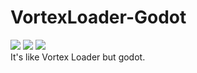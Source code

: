 # VortexLoader-Godot
[![](https://img.shields.io/github/downloads/Team-VortexHQ/VortexLoader-Godot/total.svg)](https://github.com/Team-VortexHQ/VortexLoader-Godot/releases)
[![](https://img.shields.io/github/downloads/Team-VortexHQ/VortexLoader-Godot/latest/total.svg)](https://github.com/Team-VortexHQ/VortexLoader-Godot/releases/latest)
[![](https://img.shields.io/github/v/release/Team-VortexHQ/VortexLoader-Godot)](https://github.com/Team-VortexHQ/VortexLoader-Godot/releases/latest)  
It's like Vortex Loader but godot.
